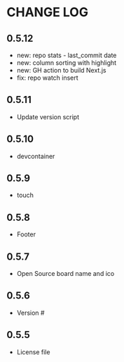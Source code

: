 # CHANGE LOG

## 0.5.12

- new: repo stats - last_commit date
- new: column sorting with highlight
- new: GH action to build Next.js
- fix: repo watch insert

## 0.5.11

- Update version script

## 0.5.10

- devcontainer

## 0.5.9

- touch

## 0.5.8

- Footer

## 0.5.7

- Open Source board name and ico

## 0.5.6

- Version #

## 0.5.5

- License file
